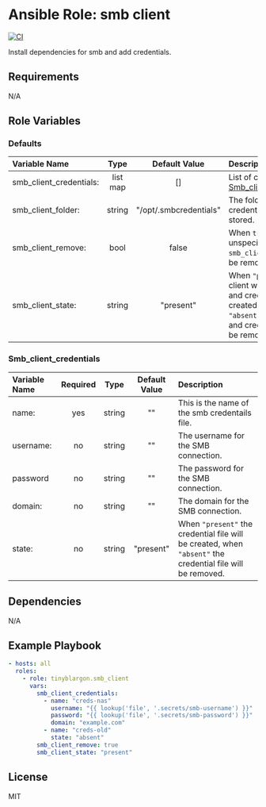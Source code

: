 # Ansible Role: smb client

[![CI](https://github.com/Tinyblargon/ansible-role-smb-client/actions/workflows/ci.yml/badge.svg)](https://github.com/Tinyblargon/ansible-role-smb-client)

Install dependencies for smb and add credentials.

## Requirements

N/A

## Role Variables

### Defaults

| **Variable Name**      | **Type**| **Default Value**     | **Description**|
| :----------------------| :------:| :--------------------:| :--------------|
| smb_client_credentials:| list map| []                    | List of credentials, see: [Smb_client_credentials](#smb_client_credentials).|
| smb_client_folder:     | string  | "/opt/.smbcredentials"| The folder in which the credential files will bes stored.|
| smb_client_remove:     | bool    | false                 | When `true` all unspecified files in `smb_client_folder:` will be removed.|
| smb_client_state:      | string  | "present"             | When `"present"` smb client will be installed, and credential file created. When `"absent"` smb client and credential files will be removed.|

### Smb_client_credentials

| **Variable Name**| **Required**| **Type**| **Default Value**| **Description**|
| :----------------| :----------:| :------:| :---------------:| :--------------|
| name:            | yes         | string  | ""               | This is the name of the smb credentails file.|
| username:        | no          | string  | ""               | The username for the SMB connection.|
| password         | no          | string  | ""               | The password for the SMB connection.|
| domain:          | no          | string  | ""               | The domain for the SMB connection.|
| state:           | no          | string  | "present"        | When `"present"` the credential file will be created, when `"absent"` the credential file will be removed.|

## Dependencies

N/A

## Example Playbook

```yml
- hosts: all
  roles:
    - role: tinyblargon.smb_client
      vars:
        smb_client_credentials:
          - name: "creds-nas"
            username: "{{ lookup('file', '.secrets/smb-username') }}"
            password: "{{ lookup('file', '.secrets/smb-password') }}"
            domain: "example.com"
          - name: "creds-old"
            state: "absent"
        smb_client_remove: true
        smb_client_state: "present"
```

## License

MIT
